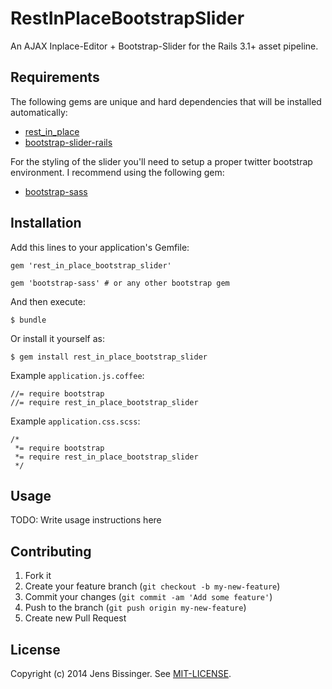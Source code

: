 # RestInPlaceBootstrapSlider

An AJAX Inplace-Editor + Bootstrap-Slider for the Rails 3.1+ asset pipeline.

## Requirements

The following gems are unique and hard dependencies that will be installed automatically:

* [rest_in_place](http://github.com/janv/rest_in_place/)
* [bootstrap-slider-rails](https://github.com/utahstreetlabs/bootstrap-slider-rails)

For the styling of the slider you'll need to setup a proper twitter bootstrap environment. I recommend using the following gem:

* [bootstrap-sass](https://github.com/twbs/bootstrap-sass)

## Installation

Add this lines to your application's Gemfile:

    gem 'rest_in_place_bootstrap_slider'
    
    gem 'bootstrap-sass' # or any other bootstrap gem

And then execute:

    $ bundle

Or install it yourself as:

    $ gem install rest_in_place_bootstrap_slider

Example `application.js.coffee`:

    //= require bootstrap
    //= require rest_in_place_bootstrap_slider
    
Example `application.css.scss`:

    /*
     *= require bootstrap
     *= require rest_in_place_bootstrap_slider
     */

## Usage

TODO: Write usage instructions here

## Contributing

1. Fork it
2. Create your feature branch (`git checkout -b my-new-feature`)
3. Commit your changes (`git commit -am 'Add some feature'`)
4. Push to the branch (`git push origin my-new-feature`)
5. Create new Pull Request

## License

Copyright (c) 2014 Jens Bissinger. See [MIT-LICENSE](LICENSE.txt).
